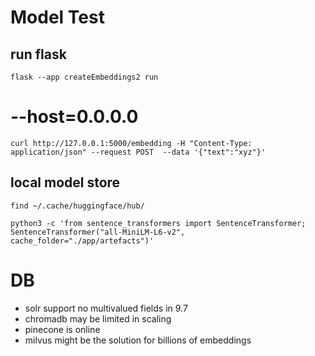 Model Test
============


## run flask 
`flask --app createEmbeddings2 run`
# --host=0.0.0.0
`curl http://127.0.0.1:5000/embedding -H "Content-Type: application/json" --request POST  --data '{"text":"xyz"}'`

## local model store
`find ~/.cache/huggingface/hub/`

`python3 -c 'from sentence_transformers import SentenceTransformer; SentenceTransformer("all-MiniLM-L6-v2", cache_folder="./app/artefacts")'`


DB 
==================
* solr support no multivalued fields in 9.7
* chromadb may be limited in scaling
* pinecone is online
* milvus might be the solution for billions of embeddings
